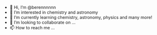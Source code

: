 - 👋 Hi, I’m @berennnnnn
- 👀 I’m interested in chemistry and astronomy
- 🌱 I’m currently learning chemistry, astronomy, physics and many more!
- 💞️ I’m looking to collaborate on ...
- 📫 How to reach me ...

<!---
berennnnnn/berennnnnn is a ✨ special ✨ repository because its `README.md` (this file) appears on your GitHub profile.
You can click the Preview link to take a look at your changes.
--->
